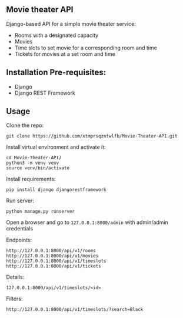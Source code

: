 ## Movie theater API

Django-based API for a simple movie theater service:

* Rooms with a designated capacity
* Movies 
* Time slots to set movie for a corresponding room and time
* Tickets for movies at a set room and time

## Installation Pre-requisites:

* Django
* Django REST Framework

## Usage

Clone the repo:
```
git clone https://github.com/xtmprsqzntwlfb/Movie-Theater-API.git
```
Install virtual environment and activate it:
```
cd Movie-Theater-API/
python3 -m venv venv
source venv/bin/activate
```
Install requirements:
```
pip install django djangorestframework
```
Run server:
```
python manage.py runserver
```
Open a browser and go to ```127.0.0.1:8000/admin``` with admin/admin credentials

Endpoints:

```
http://127.0.0.1:8000/api/v1/rooms
http://127.0.0.1:8000/api/v1/movies
http://127.0.0.1:8000/api/v1/timeslots
http://127.0.0.1:8000/api/v1/tickets
```

Details:

```
127.0.0.1:8000/api/v1/timeslots/<id>
```

Filters:

```
http://127.0.0.1:8000/api/v1/timeslots/?search=Black
```
